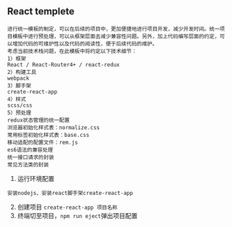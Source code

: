 ## React templete

```text
进行统一模板的制定，可以在后续的项目中，更加便捷地进行项目开发，减少开发时间。统一项目模板中进行预处理，可以从框架层面去减少兼容性问题。另外，加上代码编写层面的约定，可以增加代码的可维护性以及代码的阅读性，便于后续代码的维护。
考虑当前技术栈问题，在此模板中将约定以下技术细节：
1）框架
React / React-Router4+ / react-redux
2）构建工具
webpack
3）脚手架
create-react-app
4）样式
scss/css
5）预处理
redux状态管理的统一配置
浏览器初始化样式表：normalize.css
常用标签初始化样式表：base.css
移动适配的配置文件：rem.js
es6语法的兼容处理
统一接口请求的封装
常见方法类的封装
```

1. 运行环境配置
```text
安装nodejs、安装react脚手架create-react-app
```
2. 创建项目 `create-react-app 项目名称`
3. 终端切至项目，`npm run eject`弹出项目配置

